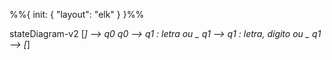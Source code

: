 %%{ init: { "layout": "elk" } }%%

stateDiagram-v2
    [*] --> q0
    q0 --> q1 : letra ou _
    q1 --> q1 : letra, dígito ou _
    q1 --> [*]